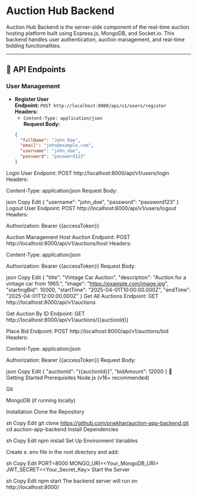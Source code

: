 # Auction Hub Backend

Auction Hub Backend is the server-side component of the real-time auction hosting platform built using Express.js, MongoDB, and Socket.io. This backend handles user authentication, auction management, and real-time bidding functionalities.

---

## 🚀 API Endpoints

### User Management

- **Register User**  
  **Endpoint:** `POST http://localhost:8000/api/v1/users/register`  
  **Headers:**  
  - `Content-Type: application/json`  
  **Request Body:**
  ```json
  {
    "fullName": "John Doe",
    "email": "john@example.com",
    "username": "john_doe",
    "password": "password123"
  }
Login User
Endpoint: POST http://localhost:8000/api/v1/users/login
Headers:

Content-Type: application/json
Request Body:

json
Copy
Edit
{
  "username": "john_doe",
  "password": "password123"
}
Logout User
Endpoint: POST http://localhost:8000/api/v1/users/logout
Headers:

Authorization: Bearer {{accessToken}}

Auction Management
Host Auction
Endpoint: POST http://localhost:8000/api/v1/auctions/host
Headers:

Content-Type: application/json

Authorization: Bearer {{accessToken}}
Request Body:

json
Copy
Edit
{
  "title": "Vintage Car Auction",
  "description": "Auction for a vintage car from 1965.",
  "image": "https://example.com/image.jpg",
  "startingBid": 10000,
  "startTime": "2025-04-01T10:00:00.000Z",
  "endTime": "2025-04-01T12:00:00.000Z"
}
Get All Auctions
Endpoint: GET http://localhost:8000/api/v1/auctions

Get Auction By ID
Endpoint: GET http://localhost:8000/api/v1/auctions/{{auctionId}}

Place Bid
Endpoint: POST http://localhost:8000/api/v1/auctions/bid
Headers:

Content-Type: application/json

Authorization: Bearer {{accessToken}}
Request Body:

json
Copy
Edit
{
  "auctionId": "{{auctionId}}",
  "bidAmount": 12000
}
🔧 Getting Started
Prerequisites
Node.js (v16+ recommended)

Git

MongoDB (if running locally)

Installation
Clone the Repository

sh
Copy
Edit
git clone https://github.com/prwkhar/auction-app-backend.git
cd auction-app-backend
Install Dependencies

sh
Copy
Edit
npm install
Set Up Environment Variables

Create a .env file in the root directory and add:

sh
Copy
Edit
PORT=8000
MONGO_URI=<Your_MongoDB_URI>
JWT_SECRET=<Your_Secret_Key>
Start the Server

sh
Copy
Edit
npm start
The backend server will run on http://localhost:8000/
